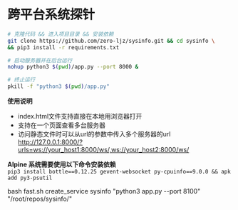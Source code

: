 # 跨平台系统探针

``` bash
# 克隆代码 && 进入项目目录 && 安装依赖
git clone https://github.com/zero-ljz/sysinfo.git && cd sysinfo \
&& pip3 install -r requirements.txt

# 启动服务器并在后台运行
nohup python3 $(pwd)/app.py --port 8000 &

# 终止运行
pkill -f "python3 $(pwd)/app.py"
```

**使用说明**  
* index.html文件支持直接在本地用浏览器打开  
* 支持在一个页面查看多台服务器
* 访问静态文件时可以从url的参数中传入多个服务器的url  
http://127.0.0.1:8000/?urls=ws://your_host1:8000/ws/,ws://your_host2:8000/ws/

**Alpine 系统需要使用以下命令安装依赖**   
`pip3 install bottle==0.12.25 gevent-websocket py-cpuinfo==9.0.0 && apk add py3-psutil`  


bash fast.sh create_service sysinfo "python3 app.py --port 8100" "/root/repos/sysinfo/"